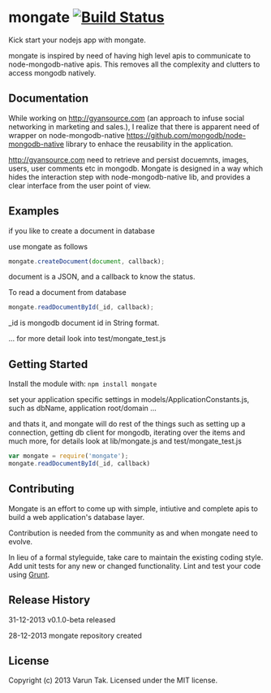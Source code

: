 # mongate [![Build Status](https://secure.travis-ci.org/varuntaak/mongate.png?branch=master)](http://travis-ci.org/varuntaak/mongate)

Kick start your nodejs app with mongate.

mongate is inspired by need of having high level apis to communicate to node-mongodb-native apis. This removes all the complexity and clutters to access mongodb natively.


## Documentation

While working on http://gyansource.com (an approach to infuse social networking in marketing and sales.), I realize that there is apparent need of wrapper on node-mongodb-native https://github.com/mongodb/node-mongodb-native library to enhace the reusability in the application.

http://gyansource.com need to retrieve and persist docuemnts, images, users, user comments etc in mongodb. Mongate is designed in a way which hides the interaction step with node-mongodb-native lib, and provides a clear interface from the user point of view.


## Examples

if you like to create a document in database 

use mongate as follows 

```javascript
mongate.createDocument(document, callback);
```
document is a JSON, and a callback to know the status. 

To read a document from database

```javascript
mongate.readDocumentById(_id, callback);
```
_id is mongodb document id in String format.

... for more detail look into test/mongate_test.js

## Getting Started
Install the module with: `npm install mongate`

set your application specific settings in models/ApplicationConstants.js, such as dbName, application root/domain ...

and thats it, and mongate will do rest of the things such as setting up a connection, getting db client for mongodb, iterating over the items and much more, for details look at lib/mongate.js and test/mongate_test.js

```javascript
var mongate = require('mongate');
mongate.readDocumentById(_id, callback)
```

## Contributing
Mongate is an effort to come up with simple, intiutive and complete apis to build a web application's database layer.

Contribution is needed from the community as and when mongate need to evolve.

In lieu of a formal styleguide, take care to maintain the existing coding style. Add unit tests for any new or changed functionality. Lint and test your code using [Grunt](http://gruntjs.com/).

## Release History

31-12-2013  v0.1.0-beta released

28-12-2013  mongate repository created


## License
Copyright (c) 2013 Varun Tak. Licensed under the MIT license.
